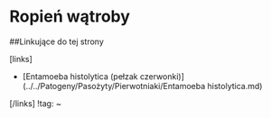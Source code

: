 # Ropień wątroby





##Linkujące do tej strony

[links]

- [Entamoeba histolytica (pełzak czerwonki)](../../Patogeny/Pasożyty/Pierwotniaki/Entamoeba histolytica.md)


[/links]
!tag:
~

